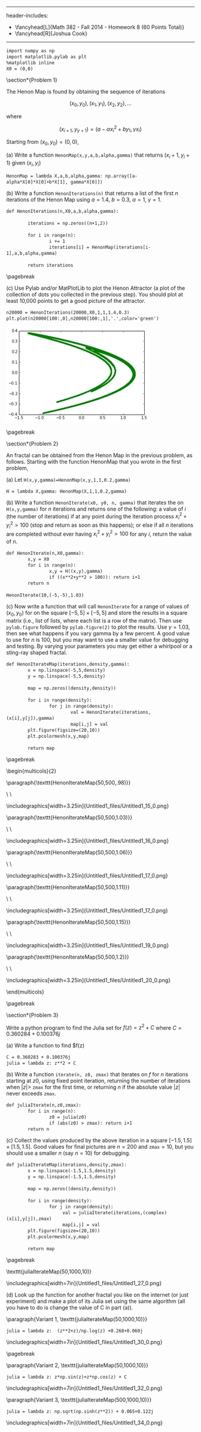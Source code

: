 
---
header-includes:
   - \fancyhead[L]{Math 382 - Fall 2014 - Homework 8 (60 Points Total)}
   - \fancyhead[R]{Joshua Cook}
---


    import numpy as np
    import matplotlib.pylab as plt
    %matplotlib inline
    X0 = (0,0)

\section*{Problem 1}

The Henon Map is found by obtaining the sequence of iterations

$$(x_0,y_0),(x_1,y_1),(x_2,y_2),\dots$$

where

$$(x_{i+1},y_{y+1})=(a-\alpha x_i^2+by_1,\gamma x_i)$$

Starting from $(x_0, y_0) = (0, 0)$,

(a) Write a function `HenonMap(x,y,a,b,alpha,gamma)` that returns $(x_i+1,
y_i+1)$ given $(x_i, y_i)$

~~~
HenonMap = lambda X,a,b,alpha,gamma: np.array([a-alpha*X[0]*X[0]+b*X[1], gamma*X[0]])
~~~

(b) Write a function `HenonIterations(n)` that returns a list of the first $n$
iterations of the Henon Map using $a = 1.4$, $b = 0.3$, $\alpha = 1$, $\gamma =
1$.

~~~
def HenonIterations(n,X0,a,b,alpha,gamma):

		iterations = np.zeros((n+1,2))

		for i in range(n):
				i += 1
				iterations[i] = HenonMap(iterations[i-1],a,b,alpha,gamma)

		return iterations
~~~

\pagebreak

(c) Use Pylab and/or MatPlotLib to plot the Henon Attractor (a plot of the
collection of dots you collected in the previous step). You should plot at least
10,000 points to get a good picture of the attractor.

~~~
n20000 = HenonIterations(20000,X0,1,1,1.4,0.3)
plt.plot(n20000[100:,0],n20000[100:,1],'.',color='green')
~~~

![Henon Attractor, $\alpha = 1.4, \gamma = 0.3$](Untitled1_files/Untitled1_8_1.png)

\pagebreak

\section*{Problem 2}

An fractal can be obtained from the Henon Map in the previous problem, as
follows. Starting with the function HenonMap that you wrote in the first
problem,

(a) Let `H(x,y,gamma)=HenonMap(x,y,1,1,0.2,gamma)`

~~~
H = lambda X,gamma: HenonMap(X,1,1,0.2,gamma)
~~~

(b) Write a function `HenonIterate(x0, y0, n, gamma)` that iterates the on
`H(x,y,gamma)` for $n$ iterations and returns one of the following: a value of
$i$ (the number of iterations) if at any point during the iteration process
$x^2_i + y_i^2 > 100$ (stop and return as soon as this happens); or else if all
$n$ iterations are completed without ever having $x^2_i + y_i^2 > 100$ for any
$i$, return the value of $n$.

~~~
def HenonIterate(n,X0,gamma):
		x,y = X0
		for i in range(n):
				x,y = H((x,y),gamma)
				if ((x**2+y**2 > 100)): return i+1
		return n

HenonIterate(10,(-5,-5),1.03)
~~~

(c) Now write a function that will call `HenonIterate` for a range of values of
$(x_0,y_0)$ for on the square $[-5, 5] \times [-5, 5]$ and store the results in
a square matrix (i.e., list of lists, where each list is a row of the matrix).
Then use `pylab.figure` followed by `pylab.figure(2)` to plot the results. Use
$\gamma = 1.03$, then see what happens if you vary gamma by a few percent. A
good value to use for $n$ is 100, but you may want to use a smaller value for
debugging and testing. By varying your parameters you may get either a whirlpool
or a sting-ray shaped fractal.

~~~
def HenonIterateMap(iterations,density,gamma):
		x = np.linspace(-5,5,density)
		y = np.linspace(-5,5,density)
		
		map = np.zeros((density,density))
		
		for i in range(density):
				for j in range(density):
						val = HenonIterate(iterations,(x[i],y[j]),gamma)
						map[i,j] = val
		plt.figure(figsize=(20,10))
		plt.pcolormesh(x,y,map)
						
		return map
~~~

\pagebreak

\begin{multicols}{2}


\paragraph{\texttt{HenonIterateMap(50,500,.98)}}

\ \\

\includegraphics[width=3.25in]{Untitled1_files/Untitled1_15_0.png}


\paragraph{\texttt{HenonIterateMap(50,500,1.03)}}

\ \\

\includegraphics[width=3.25in]{Untitled1_files/Untitled1_16_0.png}


\paragraph{\texttt{HenonIterateMap(50,500,1.06)}}

\ \\

\includegraphics[width=3.25in]{Untitled1_files/Untitled1_17_0.png}


\paragraph{\texttt{HenonIterateMap(50,500,1.11)}}

\ \\

\includegraphics[width=3.25in]{Untitled1_files/Untitled1_17_0.png}


\paragraph{\texttt{HenonIterateMap(50,500,1.15)}}

\ \\

\includegraphics[width=3.25in]{Untitled1_files/Untitled1_19_0.png}


\paragraph{\texttt{HenonIterateMap(50,500,1.2)}}

\ \\

\includegraphics[width=3.25in]{Untitled1_files/Untitled1_20_0.png}

\end{multicols}

\pagebreak

\section*{Problem 3}

Write a python program to find the Julia set for $f(z) = z^2 + C$ where $C =
0.360284 + 0.100376j$

(a) Write a function to find $f(z)

~~~
C = 0.360283 + 0.100376j
julia = lambda z: z**2 + C
~~~

(b) Write a function `iterate(n, z0, zmax)` that iterates on $f$ for $n$
iterations starting at $z0$, using fixed point iteration, returning the number
of iterations when $|z|>$ `zmax` for the first time, or returning $n$ if the
absolute value $|z|$ never exceeds `zmax`.

~~~
def juliaIterate(n,z0,zmax):
		for i in range(n):
				z0 = julia(z0)
				if (abs(z0) > zmax): return i+1
		return n
~~~

(c) Collect the values produced by the above iteration in a square $[-1.5, 1.5]
\times [1.5, 1.5]$. Good values for final pictures are $n=200$ and `zmax`$=10$,
but you should use a smaller $n$ (say $n=10$) for debugging.

~~~
def juliaIterateMap(iterations,density,zmax):
		x = np.linspace(-1.5,1.5,density)
		y = np.linspace(-1.5,1.5,density)
		
		map = np.zeros((density,density))
		
		for i in range(density):
				for j in range(density):
					 val = juliaIterate(iterations,(complex)(x[i],y[j]),zmax)
					 map[i,j] = val
		plt.figure(figsize=(20,10))
		plt.pcolormesh(x,y,map)
						
		return map
~~~

\pagebreak

\texttt{juliaIterateMap(50,1000,10)}

\includegraphics[width=7in]{Untitled1_files/Untitled1_27_0.png}

(d) Look up the function for another fractal you like on the internet (or just
experiment) and make a plot of its Julia set using the same algorithm (all you
have to do is change the value of C in part (a)).

\paragraph{Variant 1, \texttt{juliaIterateMap(50,1000,10)}}

~~~
julia = lambda z:  (z**2+z)/np.log(z) +0.268+0.060j
~~~

\includegraphics[width=7in]{Untitled1_files/Untitled1_30_0.png}

\pagebreak

\paragraph{Variant 2, \texttt{juliaIterateMap(50,1000,10)}}

~~~
julia = lambda z: z*np.sin(z)+z*np.cos(z) + C
~~~

\includegraphics[width=7in]{Untitled1_files/Untitled1_32_0.png}

\paragraph{Variant 3, \texttt{juliaIterateMap(500,1000,10)}}

~~~
julia = lambda z: np.sqrt(np.sinh(z**2)) + 0.065+0.122j
~~~

\includegraphics[width=7in]{Untitled1_files/Untitled1_34_0.png}

